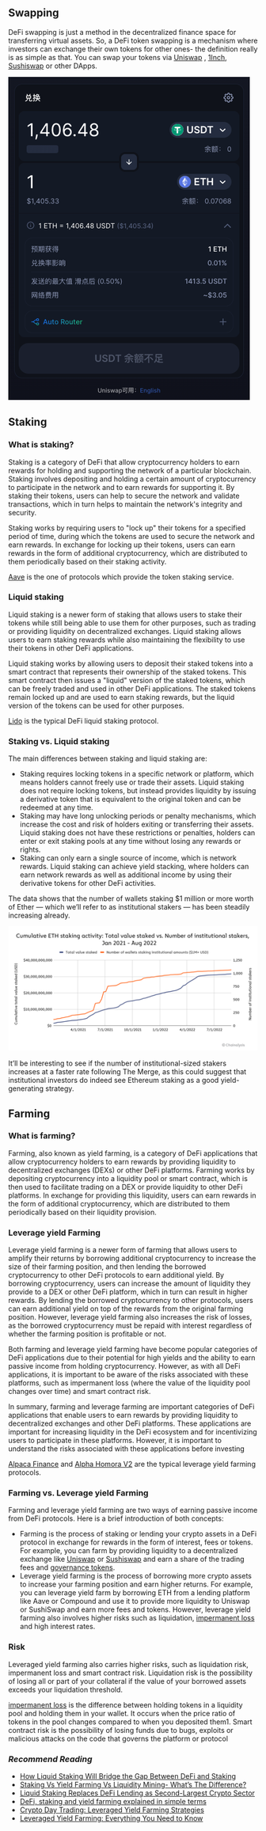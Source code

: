 ## Swapping
DeFi swapping is just a method in the decentralized finance space for transferring virtual assets. So, a DeFi token swapping is a mechanism where investors can exchange their own tokens for other ones- the definition really is as simple as that. You can swap your tokens via [Uniswap](https://app.uniswap.org/#/swap) , [1Inch](https://app.1inch.io/), [Sushiswap](https://www.sushi.com/) or other DApps.

![](../../../assets/images/defi-swapping.png)

## Staking
### What is staking?

Staking is a category of DeFi that allow cryptocurrency holders to earn rewards for holding and supporting the network of a particular blockchain. Staking involves depositing and holding a certain amount of cryptocurrency to participate in the network and to earn rewards for supporting it. By staking their tokens, users can help to secure the network and validate transactions, which in turn helps to maintain the network's integrity and security.

Staking works by requiring users to "lock up" their tokens for a specified period of time, during which the tokens are used to secure the network and earn rewards. In exchange for locking up their tokens, users can earn rewards in the form of additional cryptocurrency, which are distributed to them periodically based on their staking activity.

[Aave](https://stake.lido.fi/) is the one of protocols which provide the token staking service.

### Liquid staking

Liquid staking is a newer form of staking that allows users to stake their tokens while still being able to use them for other purposes, such as trading or providing liquidity on decentralized exchanges. Liquid staking allows users to earn staking rewards while also maintaining the flexibility to use their tokens in other DeFi applications.

Liquid staking works by allowing users to deposit their staked tokens into a smart contract that represents their ownership of the staked tokens. This smart contract then issues a "liquid" version of the staked tokens, which can be freely traded and used in other DeFi applications. The staked tokens remain locked up and are used to earn staking rewards, but the liquid version of the tokens can be used for other purposes.

[Lido](https://stake.lido.fi/) is the typical DeFi liquid staking protocol.

### Staking vs. Liquid staking

The main differences between staking and liquid staking are:

- Staking requires locking tokens in a specific network or platform, which means holders cannot freely use or trade their assets. Liquid staking does not require locking tokens, but instead provides liquidity by issuing a derivative token that is equivalent to the original token and can be redeemed at any time.
- Staking may have long unlocking periods or penalty mechanisms, which increase the cost and risk of holders exiting or transferring their assets. Liquid staking does not have these restrictions or penalties, holders can enter or exit staking pools at any time without losing any rewards or rights.
- Staking can only earn a single source of income, which is network rewards. Liquid staking can achieve yield stacking, where holders can earn network rewards as well as additional income by using their derivative tokens for other DeFi activities.

The data shows that the number of wallets staking $1 million or more worth of Ether — which we’ll refer to as institutional stakers — has been steadily increasing already.

![](../../../assets/images/staking-chart.png)

It’ll be interesting to see if the number of institutional-sized stakers increases at a faster rate following The Merge, as this could suggest that institutional investors do indeed see Ethereum staking as a good yield-generating strategy.

## Farming

### What is farming?

Farming, also known as yield farming, is a category of DeFi applications that allow cryptocurrency holders to earn rewards by providing liquidity to decentralized exchanges (DEXs) or other DeFi platforms. Farming works by depositing cryptocurrency into a liquidity pool or smart contract, which is then used to facilitate trading on a DEX or provide liquidity to other DeFi platforms. In exchange for providing this liquidity, users can earn rewards in the form of additional cryptocurrency, which are distributed to them periodically based on their liquidity provision.

### Leverage yield Farming

Leverage yield farming is a newer form of farming that allows users to amplify their returns by borrowing additional cryptocurrency to increase the size of their farming position, and then lending the borrowed cryptocurrency to other DeFi protocols to earn additional yield. By borrowing cryptocurrency, users can increase the amount of liquidity they provide to a DEX or other DeFi platform, which in turn can result in higher rewards. By lending the borrowed cryptocurrency to other protocols, users can earn additional yield on top of the rewards from the original farming position. However, leverage yield farming also increases the risk of losses, as the borrowed cryptocurrency must be repaid with interest regardless of whether the farming position is profitable or not.

Both farming and leverage yield farming have become popular categories of DeFi applications due to their potential for high yields and the ability to earn passive income from holding cryptocurrency. However, as with all DeFi applications, it is important to be aware of the risks associated with these platforms, such as impermanent loss (where the value of the liquidity pool changes over time) and smart contract risk.

In summary, farming and leverage farming are important categories of DeFi applications that enable users to earn rewards by providing liquidity to decentralized exchanges and other DeFi platforms. These applications are important for increasing liquidity in the DeFi ecosystem and for incentivizing users to participate in these platforms. However, it is important to understand the risks associated with these applications before investing

[Alpaca Finance](https://app.alpacafinance.org/) and [Alpha Homora V2](https://homora-v2.alphaventuredao.io/) are the typical leverage yield farming protocols.

### Farming vs. Leverage yield Farming

Farming and leverage yield farming are two ways of earning passive income from DeFi protocols. Here is a brief introduction of both concepts:

- Farming is the process of staking or lending your crypto assets in a DeFi protocol in exchange for rewards in the form of interest, fees or tokens. For example, you can farm by providing liquidity to a decentralized exchange like [Uniswap](https://app.uniswap.org/#/swap) or [Sushiswap](https://www.sushi.com/) and earn a share of the trading fees and [governance tokens](../advanced-topics-of-defi/governance-tokens.md).
- Leverage yield farming is the process of borrowing more crypto assets to increase your farming position and earn higher returns. For example, you can leverage yield farm by borrowing ETH from a lending platform like Aave or Compound and use it to provide more liquidity to Uniswap or SushiSwap and earn more fees and tokens. However, leverage yield farming also involves higher risks such as liquidation, [impermanent loss](../advanced-topics-of-defi/impermanent-loss.md) and high interest rates.

### Risk

Leveraged yield farming also carries higher risks, such as liquidation risk, impermanent loss and smart contract risk.
Liquidation risk is the possibility of losing all or part of your collateral if the value of your borrowed assets exceeds your liquidation threshold.

[impermanent loss](../advanced-topics-of-defi/impermanent-loss.md) is the difference between holding tokens in a liquidity pool and holding them in your wallet. It occurs when the price ratio of tokens in the pool changes compared to when you deposited them1. Smart contract risk is the possibility of losing funds due to bugs, exploits or malicious attacks on the code that governs the platform or protocol

### *Recommend Reading*

- [How Liquid Staking Will Bridge the Gap Between DeFi and Staking](https://www.nasdaq.com/articles/how-liquid-staking-will-bridge-the-gap-between-defi-and-staking)
- [Staking Vs Yield Farming Vs Liquidity Mining- What’s The Difference?](https://www.blockchain-council.org/defi/staking-vs-yield-farming-vs-liquidity-mining/)
- [Liquid Staking Replaces DeFi Lending as Second-Largest Crypto Sector](https://www.coindesk.com/markets/2023/02/27/liquid-staking-replaces-defi-lending-as-second-largest-crypto-sector/)
- [DeFi, staking and yield farming explained in simple terms](https://pchojecki.medium.com/defi-staking-and-yield-farming-explained-in-simple-terms-e7be73284f2a)
- [Crypto Day Trading: Leveraged Yield Farming Strategies](https://thedefiant.io/leveraged-yield-farming-strategies)
- [Leveraged Yield Farming: Everything You Need to Know](https://defipedia.com/blog/leveraged-yield-farming-everything-you-need-to-know)